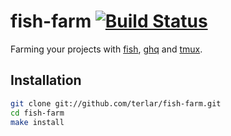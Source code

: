 # fish-farm [![Build Status](https://travis-ci.org/terlar/fish-farm.png?branch=master)](https://travis-ci.org/terlar/fish-farm)

Farming your projects with
[fish](https://github.com/fish-shell/fish-shell),
[ghq](https://github.com/motemen/ghq) and [tmux](http://tmux.sf.net).

## Installation

```sh
git clone git://github.com/terlar/fish-farm.git
cd fish-farm
make install
```
